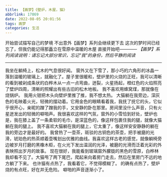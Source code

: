 ```yaml
---
title: 【画梦】《壁炉，木屋，猫》
abbrlink: 17869
date: 2022-08-05 20:01:56
tags: 画梦
categories: 生活
---
```

开始尝试描写自己的梦境
不出意外【画梦】系列会继续更下去
这次的梦时间已经忘了，但我仍能记得那矗立在雪原中温暖的木屋
直接开始吧————
*【画梦】系列阅读说明：请忘记大部分常识，忘记"我"的身份，然后平静的阅读*
<!-- more -->
---
我坐在躺椅上，松木的气息很好闻。
窗外又在下雪了，那小巧的六角形的冰晶一落到温暖的玻璃上，就融化了。屋子里很暖和，壁炉里的火烧的正旺，我可以清晰的看到被剁成条状的白桦木从一点一点弯曲，迸裂，火星扬起，橙红色的火焰照亮了壁炉四周，清晰的照耀出有些古旧的松木地板。
我不喜欢用蜂窝煤，那就像在烧锅炉。
我用火钳把木头向壁炉里推了推，我不想太热。
大猫躺在我旁边，深灰色的毛映着火光，轻微的摆动着。它用金色的眼睛看着我，我抚了抚它的头，它似乎很开心，亲昵的蹭了蹭我的手，又安静的卧在那里。房间里没什么声音，只有火星迸发出的轻微的噼啪声。我很喜欢这样的气氛，窗外的小雪恰到好处，壁炉也是，我在膝上盖了一条柔软的毛巾，是深蓝色的，像这样包裹住我的腿，就像大猫躺在我的腿上。
我不喜欢大猫躺在我的腿上，它太重了，像这样安安静静的躺在我的旁边才是最好的。
我曾热了一壶茶，斑驳的古铜色的茶壶，把手被磨的光滑，琥珀色的热茶顺着壶嘴划出优雅的曲线。我喜欢这样古老的感觉，就像躺椅旁边被岁月打磨的黑橡木柜，在火光下发出温润的光泽，被磨的光滑而泛着光彩的外表映照出岁月的故事。
现在很好，我能看到玻璃窗外朦胧的黑色的雪原，白桦林我却看不见了。大猫甩了两下尾巴，爬起来向着房门走去，然后在里房门不远的地方躺了下来。
也许猫有点热了，我看着它，不觉得模糊了。
的确有点热了，壁炉烧的有点旺，好在并无危险。
噼啪的声音逐渐小了。